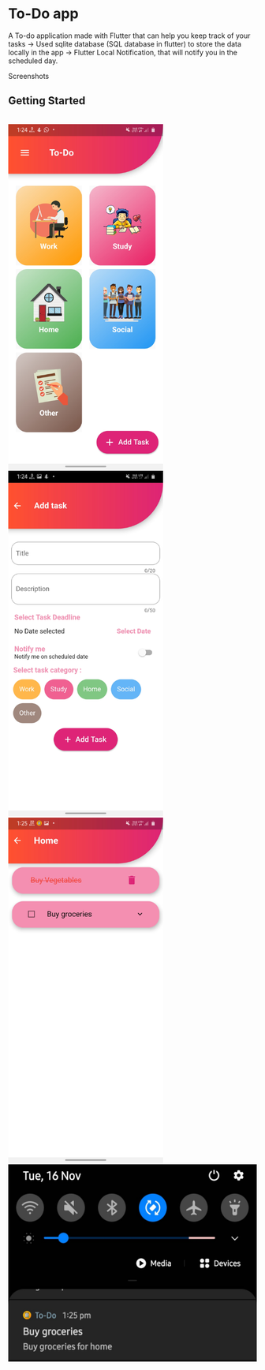 # To-Do app 

A To-do application made with Flutter that can help you keep track of your tasks
-> Used sqlite database (SQL database in flutter) to store the data locally in the app
-> Flutter Local Notification, that will notify you in the scheduled day.

Screenshots

## Getting Started
<br>
<img src="screenshots/homepage.jpg" height = 700/>
<img src="screenshots/addtask.jpg" height = 700/>
<img src="screenshots/tasks.jpg" height = 700/>
<img src="screenshots/notification.jpg" height = 400/>


